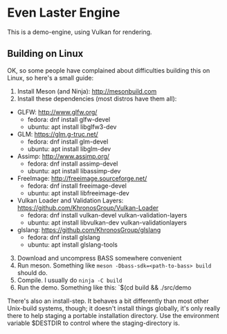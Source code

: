 # Even Laster Engine

This is a demo-engine, using Vulkan for rendering.

## Building on Linux

OK, so some people have complained about difficulties building this on Linux,
so here's a small guide:

1. Install Meson (and Ninja): http://mesonbuild.com
2. Install these dependencies (most distros have them all):
  - GLFW: http://www.glfw.org/
    - fedora: dnf install glfw-devel
    - ubuntu: apt install libglfw3-dev
  - GLM: https://glm.g-truc.net/
    - fedora: dnf install glm-devel
    - ubuntu: apt install libglm-dev
  - Assimp: http://www.assimp.org/
    - fedora: dnf install assimp-devel
    - ubuntu: apt install libassimp-dev
  - FreeImage: http://freeimage.sourceforge.net/
    - fedora: dnf install freeimage-devel
    - ubuntu: apt install libfreeimage-dev
  - Vulkan Loader and Validation Layers: https://github.com/KhronosGroup/Vulkan-Loader
    - fedora: dnf install vulkan-devel vulkan-validation-layers
    - ubuntu: apt install libvulkan-dev vulkan-validationlayers
  - glslang: https://github.com/KhronosGroup/glslang
    - fedora: dnf install glslang
    - ubuntu: apt install glslang-tools
3. Download and uncompress BASS somewhere convenient
4. Run meson. Something like `meson -Dbass-sdk=<path-to-bass> build` should do.
5. Compile. I usually do `ninja -C build`
6. Run the demo. Something like this: `$(cd build && ./src/demo

There's also an install-step. It behaves a bit differently than most other
Unix-build systems, though; it doesn't install things globally, it's only
really there to help staging a portable installation directory. Use the
environment variable $DESTDIR to control where the staging-directory is.

